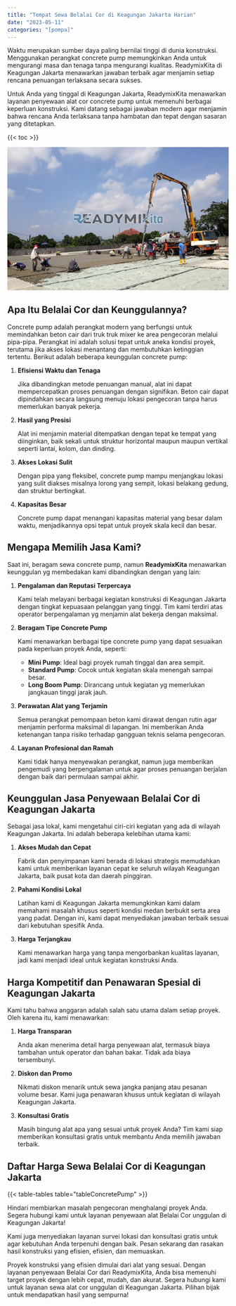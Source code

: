```yaml
---
title: "Tempat Sewa Belalai Cor di Keagungan Jakarta Harian"
date: "2023-05-11"
categories: "[pompa]"
---
```


Waktu merupakan sumber daya paling bernilai tinggi di dunia konstruksi. Menggunakan perangkat concrete pump memungkinkan Anda untuk mengurangi masa dan tenaga tanpa mengurangi kualitas. ReadymixKita di Keagungan Jakarta menawarkan jawaban terbaik agar menjamin setiap rencana penuangan terlaksana secara sukses.

Untuk Anda yang tinggal di Keagungan Jakarta, ReadymixKita menawarkan layanan penyewaan alat cor concrete pump untuk memenuhi berbagai keperluan konstruksi. Kami datang sebagai jawaban modern agar menjamin bahwa rencana Anda terlaksana tanpa hambatan dan tepat dengan sasaran yang ditetapkan.

{{< toc >}}

![Tempat Sewa Belalai Cor di Keagungan Jakarta Harian](/images/pompa/sewa-pompa-11.jpg)

## Apa Itu Belalai Cor dan Keunggulannya?

Concrete pump adalah perangkat modern yang berfungsi untuk memindahkan beton cair dari truk truk mixer ke area pengecoran melalui pipa-pipa. Perangkat ini adalah solusi tepat untuk aneka kondisi proyek, terutama jika akses lokasi menantang dan membutuhkan ketinggian tertentu. Berikut adalah beberapa keunggulan concrete pump:

1. **Efisiensi Waktu dan Tenaga**

   Jika dibandingkan metode penuangan manual, alat ini dapat mempercepatkan proses penuangan dengan signifikan. Beton cair dapat dipindahkan secara langsung menuju lokasi pengecoran tanpa harus memerlukan banyak pekerja.

2. **Hasil yang Presisi**

   Alat ini menjamin material ditempatkan dengan tepat ke tempat yang diinginkan, baik sekali untuk struktur horizontal maupun maupun vertikal seperti lantai, kolom, dan dinding.

3. **Akses Lokasi Sulit**

   Dengan pipa yang fleksibel, concrete pump mampu menjangkau lokasi yang sulit diakses misalnya lorong yang sempit, lokasi belakang gedung, dan struktur bertingkat.

4. **Kapasitas Besar**

   Concrete pump dapat menangani kapasitas material yang besar dalam waktu, menjadikannya opsi tepat untuk proyek skala kecil dan besar.

## Mengapa Memilih Jasa Kami?

Saat ini, beragam sewa concrete pump, namun **ReadymixKita** menawarkan keunggulan yg membedakan kami dibandingkan dengan yang lain:

1. **Pengalaman dan Reputasi Terpercaya**

   Kami telah melayani berbagai kegiatan konstruksi di Keagungan Jakarta dengan tingkat kepuasaan pelanggan yang tinggi. Tim kami terdiri atas operator berpengalaman yg menjamin alat bekerja dengan maksimal.

2. **Beragam Tipe Concrete Pump**

   Kami menawarkan berbagai tipe concrete pump yang dapat sesuaikan pada keperluan proyek Anda, seperti:
   - **Mini Pump**: Ideal bagi proyek rumah tinggal dan area sempit.
   - **Standard Pump**: Cocok untuk kegiatan skala menengah sampai besar.
   - **Long Boom Pump**: Dirancang untuk kegiatan yg memerlukan jangkauan tinggi jarak jauh.

3. **Perawatan Alat yang Terjamin**

   Semua perangkat pemompaan beton kami dirawat dengan rutin agar menjamin performa maksimal di lapangan. Ini memberikan Anda ketenangan tanpa risiko terhadap gangguan teknis selama pengecoran.

4. **Layanan Profesional dan Ramah**

   Kami tidak hanya menyewakan perangkat, namun juga memberikan pengemudi yang berpengalaman untuk agar proses penuangan berjalan dengan baik dari permulaan sampai akhir.

## Keunggulan Jasa Penyewaan Belalai Cor di Keagungan Jakarta

Sebagai jasa lokal, kami mengetahui ciri-ciri kegiatan yang ada di wilayah Keagungan Jakarta. Ini adalah beberapa kelebihan utama kami:

1. **Akses Mudah dan Cepat**

   Fabrik dan penyimpanan kami berada di lokasi strategis memudahkan kami untuk memberikan layanan cepat ke seluruh wilayah Keagungan Jakarta, baik pusat kota dan daerah pinggiran.

2. **Pahami Kondisi Lokal**

   Latihan kami di Keagungan Jakarta memungkinkan kami dalam memahami masalah khusus seperti kondisi medan berbukit serta area yang padat. Dengan ini, kami dapat menyediakan jawaban terbaik sesuai dari kebutuhan spesifik Anda.

3. **Harga Terjangkau**

   Kami menawarkan harga yang tanpa mengorbankan kualitas layanan, jadi kami menjadi ideal untuk kegiatan konstruksi Anda.

## Harga Kompetitif dan Penawaran Spesial di Keagungan Jakarta

Kami tahu bahwa anggaran adalah salah satu utama dalam setiap proyek. Oleh karena itu, kami menawarkan:

1. **Harga Transparan**

   Anda akan menerima detail harga penyewaan alat, termasuk biaya tambahan untuk operator dan bahan bakar. Tidak ada biaya tersembunyi.

2. **Diskon dan Promo**

   Nikmati diskon menarik untuk sewa jangka panjang atau pesanan volume besar. Kami juga penawaran khusus untuk kegiatan di wilayah Keagungan Jakarta.

3. **Konsultasi Gratis**

   Masih bingung alat apa yang sesuai untuk proyek Anda? Tim kami siap memberikan konsultasi gratis untuk membantu Anda memilih jawaban terbaik.

## Daftar Harga Sewa Belalai Cor di Keagungan Jakarta

{{< table-tables table="tableConcretePump" >}}

Hindari membiarkan masalah pengecoran menghalangi proyek Anda. Segera hubungi kami untuk layanan penyewaan alat Belalai Cor unggulan di Keagungan Jakarta!

Kami juga menyediakan layanan survei lokasi dan konsultasi gratis untuk agar kebutuhan Anda terpenuhi dengan baik. Pesan sekarang dan rasakan hasil konstruksi yang efisien, efisien, dan memuaskan.

Proyek konstruksi yang efisien dimulai dari alat yang sesuai. Dengan layanan penyewaan Belalai Cor dari ReadymixKita, Anda bisa memenuhi target proyek dengan lebih cepat, mudah, dan akurat. Segera hubungi kami untuk layanan sewa alat cor unggulan di Keagungan Jakarta. Pilihan bijak untuk mendapatkan hasil yang sempurna!